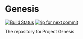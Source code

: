 Genesis
=======
[![Build Status](https://drone.io/github.com/GenProject/Genesis/status.png)](https://drone.io/github.com/GenProject/Genesis/latest) [![tip for next commit](https://tip4commit.com/projects/912.svg)](https://tip4commit.com/github/GenProject/Genesis)

The repository for Project Genesis

